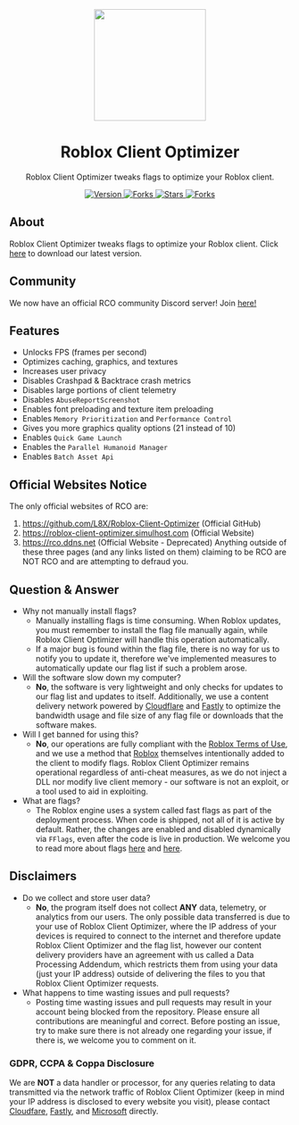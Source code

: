 <div align="center">
	<a href="https://github.com/L8X/Roblox-Client-Optimizer">
		<img height=200 src="https://user-images.githubusercontent.com/100449899/233845084-569622a4-e8d3-4ab4-9ebc-7e03d0f01d0c.png"/>
	</a>
	<h1>Roblox Client Optimizer</h1>
	<p>Roblox Client Optimizer tweaks flags to optimize your Roblox client.</p>
	<p>
		<a href="https://github.com/L8X/Roblox-Client-Optimizer/releases">
			<img src="https://img.shields.io/github/v/release/L8X/Roblox-Client-Optimizer?label=Version&logo=GitHub&color=green" alt="Version"/>
		</a>
		<a href="https://github.com/L8X/Roblox-Client-Optimizer">
			<img src="https://img.shields.io/github/forks/L8X/Roblox-Client-Optimizer?label=Forks&logo=GitHub" alt="Forks"/>
		</a>
		<a href="https://github.com/L8X/Roblox-Client-Optimizer">
			<img src="https://img.shields.io/github/stars/L8X/Roblox-Client-Optimizer?label=Stars&logo=GitHub&color=yellow" alt="Stars"/>
		</a>
		<a href="https://github.com/L8X/Roblox-Client-Optimizer/blob/main/LICENSE">
			<img src="https://img.shields.io/github/license/L8X/Roblox-Client-Optimizer?label=License&logo=GitHub" alt="Forks"/>
		</a>
	</p>
</div>

## About

Roblox Client Optimizer tweaks flags to optimize your Roblox client. Click [here](https://github.com/L8X/Roblox-Client-Optimizer/releases) to download our latest version.

## Community

We now have an official RCO community Discord server! Join [here!](https://roblox-client-optimizer.simulhost.com/discord)

## Features

- Unlocks FPS (frames per second)
- Optimizes caching, graphics, and textures
- Increases user privacy
- Disables Crashpad & Backtrace crash metrics
- Disables large portions of client telemetry
- Disables `AbuseReportScreenshot`
- Enables font preloading and texture item preloading
- Enables `Memory Prioritization` and `Performance Control`
- Gives you more graphics quality options (21 instead of 10)
- Enables `Quick Game Launch`
- Enables the `Parallel Humanoid Manager`
- Enables `Batch Asset Api`

## Official Websites Notice
The only official websites of RCO are:
1. https://github.com/L8X/Roblox-Client-Optimizer (Official GitHub)
2. https://roblox-client-optimizer.simulhost.com (Official Website)
3. https://rco.ddns.net (Official Website - Deprecated)
Anything outside of these three pages (and any links listed on them) claiming to be RCO are NOT RCO and are attempting to defraud you.

## Question & Answer

- Why not manually install flags?
  - Manually installing flags is time consuming. When Roblox updates, you must remember to install the flag file manually again, while Roblox Client Optimizer will handle this operation automatically.
  - If a major bug is found within the flag file, there is no way for us to notify you to update it, therefore we've implemented measures to automatically update our flag list if such a problem arose.
- Will the software slow down my computer?
  - **No**, the software is very lightweight and only checks for updates to our flag list and updates to itself. Additionally, we use a content delivery network powered by [Cloudflare](https://www.cloudflare.com) and [Fastly](https://www.fastly.com) to optimize the bandwidth usage and file size of any flag file or downloads that the software makes.
- Will I get banned for using this?
  - **No**, our operations are fully compliant with the [Roblox Terms of Use](https://help.roblox.com/hc/articles/115004647846-Roblox-Terms-of-Use), and we use a method that [Roblox](https://www.roblox.com) themselves intentionally added to the client to modify flags. Roblox Client Optimizer remains operational regardless of anti-cheat measures, as we do not inject a DLL nor modify live client memory - our software is not an exploit, or a tool used to aid in exploiting.
- What are flags?
  - The Roblox engine uses a system called fast flags as part of the deployment process. When code is shipped, not all of it is active by default. Rather, the changes are enabled and disabled dynamically via `FFlags`, even after the code is live in production. We welcome you to read more about flags [here](https://devforum.roblox.com/t/254517) and [here](https://github.com/MaximumADHD/Roblox-FFlag-Tracker).

## Disclaimers

- Do we collect and store user data?
  - **No**, the program itself does not collect **ANY** data, telemetry, or analytics from our users. The only possible data transferred is due to your use of Roblox Client Optimizer, where the IP address of your devices is required to connect to the internet and therefore update Roblox Client Optimizer and the flag list, however our content delivery providers have an agreement with us called a Data Processing Addendum, which restricts them from using your data (just your IP address) outside of delivering the files to you that Roblox Client Optimizer requests.
- What happens to time wasting issues and pull requests?
  - Posting time wasting issues and pull requests may result in your account being blocked from the repository. Please ensure all contributions are meaningful and correct. Before posting an issue, try to make sure there is not already one regarding your issue, if there is, we welcome you to comment on it.

### GDPR, CCPA & Coppa Disclosure

We are **NOT** a data handler or processor, for any queries relating to data transmitted via the network traffic of Roblox Client Optimizer (keep in mind your IP address is disclosed to every website you visit), please contact [Cloudfare](https://www.cloudfare.com), [Fastly](https://www.fastly.com), and [Microsoft](https://www.microsoft.com) directly.
